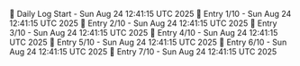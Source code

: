 📅 Daily Log Start - Sun Aug 24 12:41:15 UTC 2025
📌 Entry 1/10 - Sun Aug 24 12:41:15 UTC 2025
📌 Entry 2/10 - Sun Aug 24 12:41:15 UTC 2025
📌 Entry 3/10 - Sun Aug 24 12:41:15 UTC 2025
📌 Entry 4/10 - Sun Aug 24 12:41:15 UTC 2025
📌 Entry 5/10 - Sun Aug 24 12:41:15 UTC 2025
📌 Entry 6/10 - Sun Aug 24 12:41:15 UTC 2025
📌 Entry 7/10 - Sun Aug 24 12:41:15 UTC 2025
